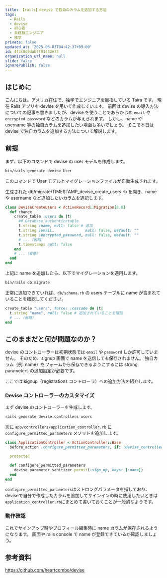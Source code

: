 ```yaml
---
title: 【rails】devise で独自のカラムを追加する方法
tags:
  - Rails
  - devise
  - 初心者
  - 未経験エンジニア
  - 独学
private: false
updated_at: '2025-06-03T04:42:37+09:00'
id: 4f3c0d9dab7f01432e73
organization_url_name: null
slide: false
ignorePublish: false
---
```


## はじめに

こんにちは。アメリカ在住で、独学でエンジニアを目指している Taira です。
現在 Rails アプリを devise を用いて作成しています。
前回は devise の導入方法についての記事を書きましたが、devise を使うことであらかじめ `email` や `encrypted_password` などのカラムが与えられます。
しかし、name や username 等の独自カラムを追加したい場面も多いでしょう。
そこで本日は devise で独自カラムを追加する方法について解説します。

## 前提

まず、以下のコマンドで devise の user モデルを作成します。

```bash
bin/rails generate devise User
```

このコマンドで User モデルとマイグレーションファイルが自動生成されます。

生成された db/migrate/TIMESTAMP_devise_create_users.rb を開き、name や username など追加したいカラムを追記します。

```ruby
class DeviseCreateUsers < ActiveRecord::Migration[8.0]
  def change
    create_table :users do |t|
      ## Database authenticatable
      t.string :name, null: false # 追加
      t.string :email,              null: false, default: ""
      t.string :encrypted_password, null: false, default: ""
      # ...（省略）
      t.timestamps null: false
    end
    # ...（省略）
  end
end
```

上記に name を追加したら、以下でマイグレーションを適用します。

```bash
bin/rails db:migrate
```

正常に追加できていれば、`db/schema.rb` の users テーブルに name が含まれていることを確認してください。

```ruby
create_table "users", force: :cascade do |t|
  t.string "name", null: false # 追加されていることを確認
  # ...（省略）
end
```

## このままだと何が問題なのか？

devise のコントローラーは初期状態では `email` や `password` しか許可していません。
そのため、signup 画面で name を送信しても保存されません。
独自カラム（例: name）をフォームから保存できるようにするには strong parameters の追加設定が必要です。

ここでは signup（registrations コントローラ）への追加方法を紹介します。

### Devise コントローラーのカスタマイズ

まず devise のコントローラーを生成します。

```bash
rails generate devise:controllers users
```

次に `app/controllers/application_controller.rb` に `configure_permitted_parameters` メソッドを追加します。

```ruby
class ApplicationController < ActionController::Base
  before_action :configure_permitted_parameters, if: :devise_controller?

  protected

  def configure_permitted_parameters
    devise_parameter_sanitizer.permit(:sign_up, keys: [:name])
  end
end
```
`configure_permitted_parameters`はストロングパラメータを指しており、deviseで自分で作成したカラムを追加してサインインの時に使用したいときは`application_controller.rb`にまとめて書いておくことが一般的なようです。


### 動作確認

これでサインアップ時やプロフィール編集時に name カラムが保存されるようになります。
画面や rails console で name が登録できているか確認しましょう。

## 参考資料

https://github.com/heartcombo/devise
